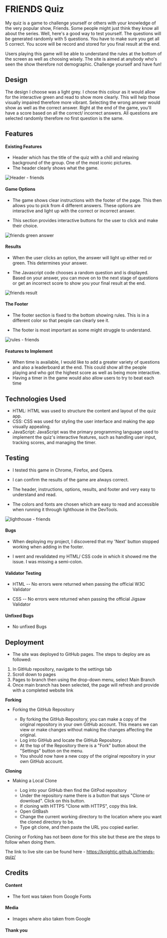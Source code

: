
# FRIENDS Quiz

My quiz is a game to challenge yourself or others with your knowledge of the very popular show, Friends. Some people might just think they know all about the series. Well, here's a good way to test yourself. The questions will be generated randomly with 5 questions. You have to make sure you get all 5 correct. You score will be record and stored for you final result at the end. 

Users playing this game will be able to understand the rules at the bottom of the screen as well as choosing wisely. The site is aimed at anybody who's seen the show therefore not demographic. Challenge yourself and have fun! 

## Design 

The design I choose was a light grey. I chose this colour as it would allow for the interactive green and read to show more clearly. This will help those visually impaired therefore more vibrant. Selecting the wrong answer would show as well as the correct answer. Right at the end of the game, you'll have a score based on all the correct/ incorrect answers. All questions are selected randomly therefore no first question is the same.


## Features
#### Existing Features

- Header which has the title of the quiz with a chill and relaxing background of the group. One of the most iconic pictures. 
- The header clearly shows what the game.

![Header - friends](https://github.com/KnightJC/friends-quiz/assets/123365090/a1bb22b2-58af-4e9e-bd30-14bade6cfa26)


#### Game Options

- The game shows clear instructions with the footer of the page. This then allows you to pick from 4 different answers. These options are interactive and light up with the correct or incorrect answer.

- This section provides interactive buttons for the user to click and make their choice.

![friends green answer](https://github.com/KnightJC/friends-quiz/assets/123365090/cb4a8db3-16ba-40fa-9475-f9a4bce5e7a2)


#### Results

- When the user clicks an option, the answer will light up either red or green. This determines your answer.

- The Javascript code chooses a random question and is displayed. Based on your answer, you can move on to the next stage of questions or get an incorrect score to show you your final result at the end.

![friends result](https://github.com/KnightJC/friends-quiz/assets/123365090/36e8d47a-a860-4e51-8b1c-44b41a37d922)



#### The Footer

- The footer section is fixed to the bottom showing rules. This is in a different color so that people can clearly see it. 

- The footer is most important as some might  struggle to understand.

![rules - friends](https://github.com/KnightJC/friends-quiz/assets/123365090/247c855a-3674-4935-b0c0-890e53057818)


#### Features to Implement

- When time is available, I would like to add a greater variety of questions and also a leaderboard at the end. This could show all the people playing and who got the highest score as well as being more interactive.
- Having a timer in the game would also allow users to try to beat each time

## Technologies Used
- HTML: HTML was used to structure the content and layout of the quiz app.
- CSS: CSS was used for styling the user interface and making the app visually appealing.
- JavaScript: JavaScript was the primary programming language used to implement the quiz's interactive features, such as handling user input, tracking scores, and managing the timer.


## Testing 

- I tested this game in Chrome, Firefox, and Opera.

- I can confirm the results of the game are always correct.

- The header, instructions, options, results, and footer and very easy to understand and read. 

- The colors and fonts are chosen which are easy to read and accessible when running it through lighthouse in the DevTools.

![lighthouse - friends](https://github.com/KnightJC/friends-quiz/assets/123365090/89d448cc-0dea-48e2-9003-886493399afe)


#### Bugs

- When deploying my project, I discovered that my 'Next' button stopped working when adding in the footer. 

- I went and revalidated my HTML/ CSS code in which it showed me the issue. I was missing a semi-colon.

#### Validator Testing

- HTML
    -- No errors were returned when passing the official W3C Validator

- CSS
    -- No errors were returned when passing the official Jigsaw Validator

#### Unfixed Bugs

- No unfixed Bugs

## Deployment

- The site was deployed to GitHub pages. The steps to deploy are as followed:
1. In GitHub repository, navigate to the settings tab
2. Scroll down to pages
3. Pages to branch then using the drop-down menu, select Main Branch
4. Once main branch has been selected, the page will refresh and provide with a completed website link

__Forking__

- Forking the GitHub Repository

  - By forking the GitHub Repository, you can make a copy of the original repository in your own GitHub account. This means we can view or make changes without making the changes affecting the original.
  - Log into GitHub and locate the GitHub Repository.
  - At the top of the Repository there is a "Fork" button about the "Settings" button on the menu.
  - You should now have a new copy of the original repository in your own GitHub account.
 

__Cloning__

- Making a Local Clone

  - Log into your GitHub then find the GitPod repository
  - Under the repository name there is a button that says "Clone or download". Click on this button.
  - If cloning with HTTPS "Clone with HTTPS", copy this link.
  - Open GitBash
  - Change the current working directory to the location where you want the cloned directory to be.
  - Type git clone, and then paste the URL you copied earlier.


Cloning or Forking has not been done for this site but these are the steps to follow when doing them.

The link to live site can be found here - https://knightjc.github.io/friends-quiz/

## Credits 

#### Content 

- The font was taken from Google Fonts

#### Media

- Images where also taken from Google

#### Thank you





